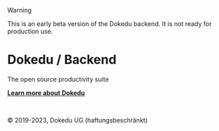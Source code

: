 > [!WARNING]  
> This is an early beta version of the Dokedu backend. It is not ready for production use.

# Dokedu / Backend

The open source productivity suite

**[Learn more about Dokedu](https://dokedu.org)**

<br />

© 2019-2023, Dokedu UG (haftungsbeschränkt)
